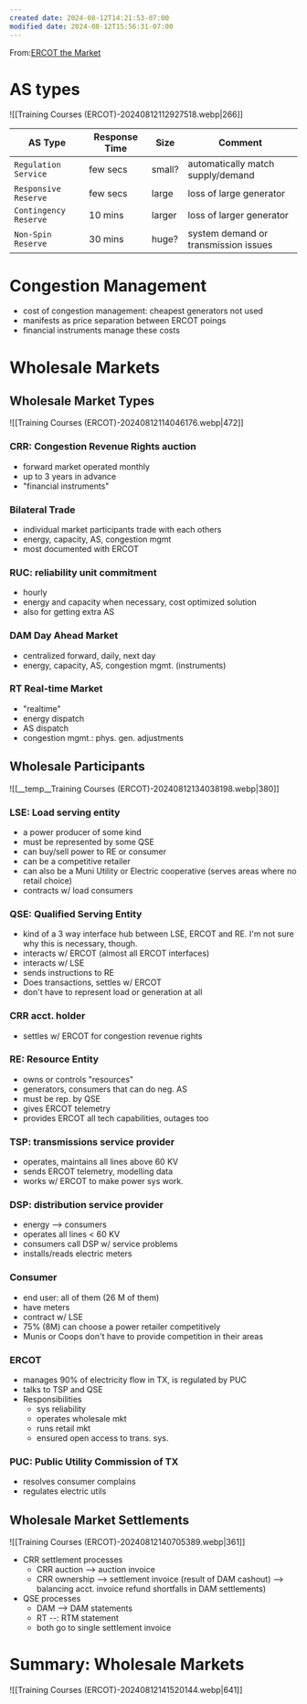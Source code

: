 ```yaml
---
created date: 2024-08-12T14:21:53-07:00
modified date: 2024-08-12T15:56:31-07:00
---
```


From:[ERCOT the Market](https://ercot.csod.com/lms/scorm/clientLMS/LMS3.aspx?rNum=1&aicc_sid=104864ercot&packageId=ERCOT_the_Market_ORG&qs=%5e%5e%5eoKiRGVTg604TSV6epAoGvcTK2c%2fKCrD%2fa0PdMFEdC8mq5H9e%2fd0cVaAh81i%2bNd%2fEvyOeKX%2fxDx0IOm7jxPRGbVNpYWT76L%2f7D75CVt05wgfIt%2b1teiJ511L2pWAXT2ZjFWbywXyYqaeKbOlT0xN%2bYfLGQu1U8CcSymAPN7LCpo26yjad7Gg%2b7DsUnaKoot%2bLhT51G%2fOIK0gYW2gsU%2fNGXQ%3d%3d)

# AS types

![[Training Courses (ERCOT)-20240812112927518.webp|266]]

| AS Type               | Response Time | Size   | Comment                              |
| --------------------- | ------------- | ------ | ------------------------------------ |
| `Regulation Service`  | few secs      | small? | automatically match supply/demand    |
| `Responsive Reserve`  | few secs      | large  | loss of large generator              |
| `Contingency Reserve` | 10 mins       | larger | loss of larger generator             |
| `Non-Spin Reserve`    | 30 mins       | huge?  | system demand or transmission issues |
# Congestion Management
- cost of congestion management: cheapest generators not used
- manifests as price separation between ERCOT poings
- financial instruments manage these costs
# Wholesale Markets

## Wholesale Market Types

![[Training Courses (ERCOT)-20240812114046176.webp|472]]

### CRR: Congestion Revenue Rights auction
- forward market operated monthly
- up to 3 years in advance
- "financial instruments"
### Bilateral Trade
- individual market participants trade with each others
- energy, capacity, AS, congestion mgmt
- most documented with ERCOT
### RUC: reliability unit commitment
- hourly
- energy and capacity when necessary, cost optimized solution
- also for getting extra AS
### DAM Day Ahead Market
- centralized forward, daily, next day
- energy, capacity, AS, congestion mgmt. (instruments)
### RT Real-time Market
- "realtime"
- energy dispatch
- AS dispatch
- congestion mgmt.: phys. gen. adjustments
## Wholesale Participants
![[__temp__Training Courses (ERCOT)-20240812134038198.webp|380]]

### LSE: Load serving entity
- a power producer of some kind
- must be represented by some QSE
- can buy/sell power to RE or consumer
- can be a competitive retailer
- can also be a Muni Utility or Electric cooperative (serves areas where no retail choice)
- contracts w/ load consumers
### QSE: Qualified Serving Entity
- kind of a 3 way interface hub between LSE, ERCOT and RE.  I'm not sure why this is necessary, though.
- interacts w/ ERCOT (almost all ERCOT interfaces)
- interacts w/ LSE
- sends instructions to RE
- Does transactions, settles w/ ERCOT
- don't have to represent load or generation at all
### CRR acct. holder
- settles w/ ERCOT for congestion revenue rights
### RE: Resource Entity
- owns or controls "resources"
- generators, consumers that can do neg. AS
- must be rep. by QSE
- gives ERCOT telemetry
- provides ERCOT all tech capabilities, outages too
### TSP: transmissions service provider
- operates, maintains all lines above 60 KV
- sends ERCOT telemetry, modelling data
- works w/ ERCOT to make power sys work.
### DSP: distribution service provider
- energy --> consumers
- operates all lines < 60 KV
- consumers call DSP w/ service problems
- installs/reads electric meters
### Consumer
- end user: all of them (26 M of them)
- have meters
- contract w/ LSE
- 75% (8M) can choose a power retailer competitively
- Munis or Coops don't have to provide competition in their areas
### ERCOT
- manages 90% of electricity flow in TX, is regulated by PUC
- talks to TSP and QSE
- Responsibilities
	- sys reliability
	- operates wholesale mkt
	- runs retail mkt
	- ensured open access to trans. sys.
### PUC: Public Utility Commission of TX
- resolves consumer complains
- regulates electric utils
## Wholesale Market Settlements
![[Training Courses (ERCOT)-20240812140705389.webp|361]]

- CRR settlement processes
	- CRR auction --> auction invoice
	- CRR ownership --> settlement invoice (result of DAM cashout) --> balancing acct. invoice refund shortfalls in DAM settlements)
- QSE processes
	- DAM --> DAM  statements
	- RT --: RTM statement 
	- both go to single settlement invoice
# Summary: Wholesale Markets
![[Training Courses (ERCOT)-20240812141520144.webp|641]]